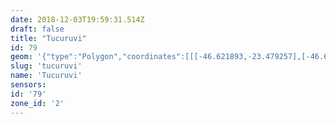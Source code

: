 ```yaml
---
date: 2018-12-03T19:59:31.514Z
draft: false
title: "Tucuruvi"
id: 79
geom: '{"type":"Polygon","coordinates":[[[-46.621893,-23.479257],[-46.612358,-23.481197],[-46.612281,-23.481298],[-46.612479,-23.481468],[-46.613869,-23.483634],[-46.614748,-23.484233],[-46.615515,-23.484915],[-46.615441,-23.484913],[-46.612905,-23.48649],[-46.61141,-23.487504],[-46.611267,-23.487456],[-46.61114,-23.487321],[-46.611035,-23.487313],[-46.609471,-23.487944],[-46.611505,-23.49258],[-46.610652,-23.492474],[-46.607052,-23.49311],[-46.606542,-23.493151],[-46.604842,-23.492884],[-46.601163,-23.492019],[-46.599175,-23.491682],[-46.598552,-23.491661],[-46.598126,-23.491109],[-46.597732,-23.490969],[-46.596675,-23.490348],[-46.595718,-23.489948],[-46.594995,-23.489412],[-46.594832,-23.489042],[-46.594299,-23.488274],[-46.593693,-23.486974],[-46.593384,-23.485973],[-46.592374,-23.484318],[-46.592113,-23.484006],[-46.591497,-23.482896],[-46.590631,-23.482348],[-46.590463,-23.482154],[-46.590341,-23.482131],[-46.590119,-23.481803],[-46.589265,-23.481593],[-46.588258,-23.481056],[-46.587416,-23.480476],[-46.583498,-23.478088],[-46.584819,-23.476999],[-46.584565,-23.475893],[-46.584565,-23.47546],[-46.584719,-23.474667],[-46.585108,-23.473931],[-46.589209,-23.469877],[-46.589695,-23.470059],[-46.590296,-23.468163],[-46.591217,-23.468575],[-46.591759,-23.468717],[-46.592197,-23.468663],[-46.592973,-23.468406],[-46.593862,-23.468003],[-46.595028,-23.467079],[-46.598215,-23.46534],[-46.599398,-23.465177],[-46.599919,-23.464788],[-46.600241,-23.464222],[-46.600554,-23.463926],[-46.601125,-23.463754],[-46.601855,-23.46383],[-46.60234,-23.463797],[-46.60284,-23.46351],[-46.603317,-23.46289],[-46.603406,-23.463102],[-46.604454,-23.46256],[-46.604639,-23.462802],[-46.605006,-23.462986],[-46.609676,-23.463679],[-46.610315,-23.46392],[-46.610385,-23.463892],[-46.610699,-23.46418],[-46.611191,-23.463666],[-46.612176,-23.462157],[-46.613137,-23.461747],[-46.613357,-23.462056],[-46.613433,-23.462062],[-46.613496,-23.462152],[-46.613528,-23.46209],[-46.614267,-23.461914],[-46.614374,-23.462083],[-46.614511,-23.462139],[-46.614476,-23.462186],[-46.614733,-23.462334],[-46.614777,-23.462446],[-46.614836,-23.462426],[-46.61503,-23.46273],[-46.616235,-23.462392],[-46.616457,-23.462855],[-46.616691,-23.463783],[-46.616665,-23.464608],[-46.617875,-23.464024],[-46.619436,-23.463469],[-46.620342,-23.463392],[-46.621412,-23.463669],[-46.622087,-23.463584],[-46.622533,-23.463622],[-46.623597,-23.463287],[-46.624706,-23.462759],[-46.625197,-23.46294],[-46.626327,-23.463194],[-46.626756,-23.46356],[-46.627536,-23.463842],[-46.627714,-23.463764],[-46.628574,-23.462652],[-46.629467,-23.462136],[-46.629349,-23.462529],[-46.629254,-23.463699],[-46.629019,-23.464167],[-46.629004,-23.464335],[-46.629193,-23.464625],[-46.629618,-23.464902],[-46.629729,-23.46504],[-46.629961,-23.466111],[-46.630176,-23.466363],[-46.630606,-23.46667],[-46.630791,-23.466987],[-46.630805,-23.467348],[-46.630397,-23.46945],[-46.62839,-23.469535],[-46.627524,-23.470036],[-46.627328,-23.470609],[-46.62737,-23.4709],[-46.627534,-23.471409],[-46.627587,-23.471455],[-46.627744,-23.471364],[-46.62787,-23.471485],[-46.627857,-23.472037],[-46.627257,-23.471993],[-46.626258,-23.472373],[-46.626274,-23.472461],[-46.625961,-23.472497],[-46.625931,-23.472346],[-46.624692,-23.472557],[-46.622579,-23.473041],[-46.622066,-23.473265],[-46.621961,-23.473148],[-46.621583,-23.473144],[-46.619309,-23.473824],[-46.61907,-23.47332],[-46.618944,-23.473432],[-46.618523,-23.473603],[-46.619733,-23.476257],[-46.6207,-23.477371],[-46.621377,-23.478529],[-46.621705,-23.478912],[-46.621893,-23.479257]]]}'
slug: 'tucuruvi'
name: 'Tucuruvi'
sensors:
id: '79'
zone_id: '2'
---
```

		